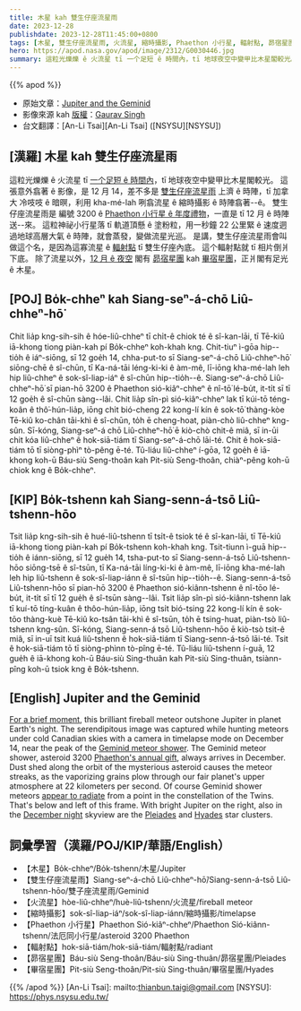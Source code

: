 ```yaml
---
title: 木星 kah 雙生仔座流星雨
date: 2023-12-28
publishdate: 2023-12-28T11:45:00+0800
tags: [木星, 雙生仔座流星雨, 火流星, 縮時攝影, Phaethon 小行星, 輻射點, 昴宿星團, 畢宿星團]
hero: https://apod.nasa.gov/apod/image/2312/G0030446.jpg
summary: 這粒光爍爍 ê 火流星 tī 一个足短 ê 時間內，tī 地球夜空中變甲比木星閣較光。
---
```


{{% apod %}}

- 原始文章：[Jupiter and the Geminid](https://apod.nasa.gov/apod/ap231228.html)
- 影像來源 kah [版權][copyright]：[Gaurav Singh](https://www.instagram.com/skywatchercanada/)
- 台文翻譯：[An-Li Tsai][An-Li Tsai] ([NSYSU][NSYSU])

## [漢羅] 木星 kah 雙生仔座流星雨
這粒光爍爍 ê 火流星 tī [一个足短 ê 時間內][For a brief moment]，tī 地球夜空中變甲比木星閣較光。
這張意外翕著 ê 影像，是 12 月 14，差不多是 [雙生仔座流星雨][Geminid meteor shower] 上濟 ê 時陣，tī 加拿大 冷吱吱 ê 暗暝，利用 kha-mé-lah 咧翕流星 ê 縮時攝影 ê 時陣翕著--ê。
雙生仔座流星雨是 編號 3200 ê [Phaethon 小行星 ê 年度禮物][Phaethon's annual gift]，一直是 tī 12 月 ê 時陣送--來。
這粒神祕小行星落 tī 軌道頂懸 ê 塗粉粒，用一秒鐘 22 公里緊 ê 速度迵過地球高層大氣 ê 時陣，就會蒸發，變做流星光巡。
是講，雙生仔座流星雨會叫做這个名，是因為這寡流星 ê [輻射點][appear to radiate] tī 雙生仔座內底。
這个輻射點就 tī 相片倒爿下底。
除了流星以外，[12 月 ê 夜空][December night] 閣有 [昴宿星團][Pleiades] kah [畢宿星團][Hyades]，正爿閣有足光 ê 木星。

## [POJ] Bo̍k-chheⁿ kah Siang-seⁿ-á-chō Liû-chheⁿ-hō͘
Chit lia̍p kng-sih-sih ê hóe-liû-chheⁿ tī chi̍t-ê chiok té ê sî-kan-lāi, tī Tē-kiû iā-khong tiong piàn-kah pí Bo̍k-chheⁿ koh-khah kng.
Chit-tiuⁿ ì-gōa hip--tio̍h ê iáⁿ-siōng, sī 12 goe̍h 14, chha-put-to sī Siang-seⁿ-á-chō Liû-chheⁿ-hō͘ siōng-chē ê sî-chūn, tī Ka-ná-tāi léng-ki-ki ê àm-mê, lī-iōng kha-mé-lah leh hip liû-chheⁿ ê sok-sî-liap-iáⁿ ê sî-chūn hip--tio̍h--ê.
Siang-seⁿ-á-chō Liû-chheⁿ-hō͘ sī pian-hō 3200 ê Phaethon sió-kiâⁿ-chheⁿ ê nî-tō͘ lé-bu̍t, it-ti̍t sī tī 12 goe̍h ê sî-chūn sàng--lâi.
Chit lia̍p sîn-pì sió-kiâⁿ-chheⁿ lak tī kúi-tō téng-koân ê thô͘-hún-lia̍p, iōng chi̍t bió-cheng 22 kong-lí kín ê sok-tō͘ thàng-kòe Tē-kiû ko-chân tāi-khì ê sî-chūn, to̍h ē cheng-hoat, piàn-chò liû-chheⁿ kng-sûn.
Sī-kóng, Siang-seⁿ-á chō Liû-chheⁿ-hō͘ ē kiò-chò chit-ê miâ, sī in-ūi chit kóa liû-chheⁿ ê hok-siā-tiám tī Siang-seⁿ-á-chō lāi-té.
Chit ê hok-siā-tiám tō tī siòng-phìⁿ tò-pêng ē-té.
Tû-liáu liû-chheⁿ í-gōa, 12 goe̍h ê iā-khong koh-ū Báu-siù Seng-thoân kah Pit-siù Seng-thoân, chiàⁿ-pêng koh-ū chiok kng ê Bo̍k-chheⁿ.

## [KIP] Bo̍k-tshenn kah Siang-senn-á-tsō Liû-tshenn-hōo
Tsit lia̍p kng-sih-sih ê hué-liû-tshenn tī tsi̍t-ê tsiok té ê sî-kan-lāi, tī Tē-kiû iā-khong tiong piàn-kah pí Bo̍k-tshenn koh-khah kng.
Tsit-tiunn ì-guā hip--tio̍h ê iánn-siōng, sī 12 gue̍h 14, tsha-put-to sī Siang-senn-á-tsō Liû-tshenn-hōo siōng-tsē ê sî-tsūn, tī Ka-ná-tāi líng-ki-ki ê àm-mê, lī-iōng kha-mé-lah leh hip liû-tshenn ê sok-sî-liap-iánn ê sî-tsūn hip--tio̍h--ê.
Siang-senn-á-tsō Liû-tshenn-hōo sī pian-hō 3200 ê Phaethon sió-kiânn-tshenn ê nî-tōo lé-bu̍t, it-ti̍t sī tī 12 gue̍h ê sî-tsūn sàng--lâi.
Tsit lia̍p sîn-pì sió-kiânn-tshenn lak tī kuí-tō tíng-kuân ê thôo-hún-lia̍p, iōng tsi̍t bió-tsing 22 kong-lí kín ê sok-tōo thàng-kuè Tē-kiû ko-tsân tāi-khì ê sî-tsūn, to̍h ē tsing-huat, piàn-tsò liû-tshenn kng-sûn.
Sī-kóng, Siang-senn-á tsō Liû-tshenn-hōo ē kiò-tsò tsit-ê miâ, sī in-uī tsit kuá liû-tshenn ê hok-siā-tiám tī Siang-senn-á-tsō lāi-té.
Tsit ê hok-siā-tiám tō tī siòng-phìnn tò-pîng ē-té.
Tû-liáu liû-tshenn í-guā, 12 gue̍h ê iā-khong koh-ū Báu-siù Sing-thuân kah Pit-siù Sing-thuân, tsiànn-pîng koh-ū tsiok kng ê Bo̍k-tshenn.

## [English] Jupiter and the Geminid
[For a brief moment][For a brief moment], this brilliant fireball meteor outshone Jupiter in planet Earth's night.
The serendipitous image was captured while hunting meteors under cold Canadian skies with a camera in timelapse mode on December 14, near the peak of the [Geminid meteor shower][Geminid meteor shower].
The Geminid meteor shower, asteroid 3200 [Phaethon's annual gift][Phaethon's annual gift], always arrives in December.
Dust shed along the orbit of the mysterious asteroid causes the meteor streaks, as the vaporizing grains plow through our fair planet's upper atmosphere at 22 kilometers per second.
Of course Geminid shower meteors [appear to radiate][appear to radiate] from a point in the constellation of the Twins.
That's below and left of this frame.
With bright Jupiter on the right, also in the [December night][December night] skyview are the [Pleiades][Pleiades] and [Hyades][Hyades] star clusters.

## 詞彙學習（漢羅/POJ/KIP/華語/English）
- 【木星】Bo̍k-chheⁿ/Bo̍k-tshenn/木星/Jupiter
- 【雙生仔座流星雨】Siang-seⁿ-á-chō Liû-chheⁿ-hō͘/Siang-senn-á-tsō Liû-tshenn-hōo/雙子座流星雨/Geminid
- 【火流星】hòe-liû-chheⁿ/huè-liû-tshenn/火流星/fireball meteor
- 【縮時攝影】sok-sî-liap-iáⁿ/sok-sî-liap-iánn/縮時攝影/timelapse
- 【Phaethon 小行星】Phaethon Sió-kiâⁿ-chheⁿ/Phaethon Sió-kiânn-tshenn/法厄同小行星/asteroid 3200 Phaethon
- 【輻射點】hok-siā-tiám/hok-siā-tiám/輻射點/radiant
- 【昴宿星團】Báu-siù Seng-thoân/Báu-siù Sing-thuân/昴宿星團/Pleiades
- 【畢宿星團】Pit-siù Seng-thoân/Pit-siù Sing-thuân/畢宿星團/Hyades

{{% /apod %}}
[An-Li Tsai]: mailto:thianbun.taigi@gmail.com
[NSYSU]: https://phys.nsysu.edu.tw/

[copyright]: https://apod.nasa.gov/apod/fap/lib/about_apod.html#srapply
[License]: https://creativecommons.org/licenses/by/3.0/

[For a brief moment]:https://www.instagram.com/skywatchercanada/p/C04CXsaLrw9/
[Geminid meteor shower]:https://earthsky.org/astronomy-essentials/10-tips-for-watching-the-geminids/
[Phaethon's annual gift]:https://apod.nasa.gov/apod/ap171223.html
[appear to radiate]:https://apod.nasa.gov/apod/ap231217.html
[December night]:https://science.nasa.gov/skywatching/whats-up/
[Pleiades]:https://apod.nasa.gov/apod/ap231209.html
[Hyades]:https://apod.nasa.gov/apod/ap121224.html
